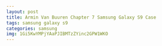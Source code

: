 ```yaml
---
layout: post
title: Armin Van Buuren Chapter 7 Samsung Galaxy S9 Case
tags: samsung galaxy s9
categories: samsung
img: 1Gi5KwYMPjYAaPJIBMTzZYinc2GPW1WKO
---
```

